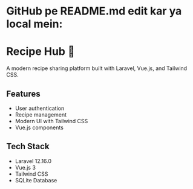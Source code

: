 # GitHub pe README.md edit kar ya local mein:

# Recipe Hub 🍳

A modern recipe sharing platform built with Laravel, Vue.js, and Tailwind CSS.

## Features
- User authentication
- Recipe management
- Modern UI with Tailwind CSS
- Vue.js components

## Tech Stack
- Laravel 12.16.0
- Vue.js 3
- Tailwind CSS
- SQLite Database
